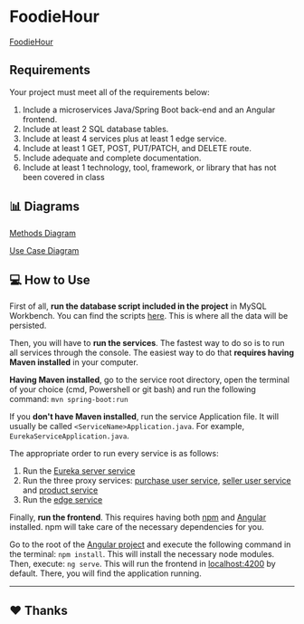 # FoodieHour

[FoodieHour](/Frontend/Images/logo2.jpg)

## Requirements

Your project must meet all of the requirements below:

1. Include a microservices Java/Spring Boot back-end and an Angular frontend.
2. Include at least 2 SQL database tables.
3. Include at least 4 services plus at least 1 edge service.
4. Include at least 1 GET, POST, PUT/PATCH, and DELETE route.
5. Include adequate and complete documentation.
6. Include at least 1 technology, tool, framework, or library that has not been covered in class


## 📊 Diagrams
[Methods Diagram](/Frontend/Images/methods_diagram.jpg)

[Use Case Diagram](/Frontend/Images/classes_diagram.jpg)

## 💻 How to Use
First of all, **run the database script included in the project** in MySQL Workbench. You can find the scripts [here](/backend/resources/). This is where all the data will be persisted.

Then, you will have to **run the services**. The fastest way to do so is to run all services through the console. The easiest way to do that **requires having Maven installed** in your computer.

**Having Maven installed**, go to the service root directory, open the terminal of your choice (cmd, Powershell or git bash) and run the following command:
`mvn spring-boot:run`

If you **don't have Maven installed**, run the service Application file. It will usually be called `<ServiceName>Application.java`. For example, `EurekaServiceApplication.java`.

The appropriate order to run every service is as follows:
1. Run the [Eureka server service](/backend/eureka-service)
2. Run the three proxy services: [purchase user service](/Backend/purchase-user-service), [seller user service](/Backend/seller-user-service) and [product service](/Backend/product-service)
3. Run the [edge service](/Backend/edge-service)

Finally, **run the frontend**. This requires having both [npm](https://nodejs.org/es/) and [Angular](https://angular.io/start) installed. npm will take care of the necessary dependencies for you.

Go to the root of the [Angular project](/frontend-app) and execute the following command in the terminal:
`npm install`.
This will install the necessary node modules. Then, execute:
`ng serve`.
This will run the frontend in [localhost:4200](http://localhost:4200/) by default. There, you will find the application running.
 
---


## ♥️ Thanks
